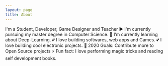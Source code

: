 ```yaml
---
layout: page
title: About
---
```


I'm a Student, Developer, Game Designer and Teacher
▶️ I'm currently pursuing my master degree in Computer Science.
🔭 I’m currently learning about Deep-Learning.
💕 I love building softwares, web apps and Games.
💕 I love building cool electronic projects.
🥅 2020 Goals: Contribute more to Open Source projects
⚡ Fun fact: I love performing magic tricks and reading self development books.